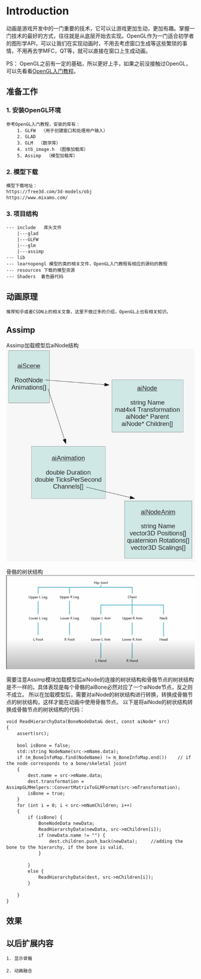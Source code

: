 # Introduction

动画是游戏开发中的一门重要的技术，它可以让游戏更加生动，更加有趣。掌握一门技术的最好的方式，往往就是从底层开始去实现。OpenGL作为一门适合初学者的图形学API，可以让我们在实现动画时，不用去考虑窗口生成等这些繁琐的事情，不用再去学MFC，QT等，就可以直接在窗口上生成动画。

PS： OpenGL之前有一定的基础，所以更好上手，如果之前没接触过OpenGL，可以先看看[OpenGL入门教程](https://learnopengl-cn.github.io/)。

## 准备工作

### 1. 安装OpenGL环境
	
	参考OpenGL入门教程，安装的库有：
		1. GLFW  （用于创建窗口和处理用户输入）
		2. GLAD  
		3. GLM	（数学库）
		4. stb_image.h （图像加载库）
		5. Assimp  （模型加载库）


### 2. 模型下载

	模型下载地址：
	https://free3d.com/3d-models/obj
	https://www.mixamo.com/


### 3. 项目结构

	--- include   库头文件
		|---glad
		|---GLFW
		|---glm
		|---assimp
	--- lib
	--- learnopengl 模型的类的相关文件，OpenGL入门教程有相应的源码的教程
	--- resources 下载的模型资源
	--- Shaders  着色器代码
	    

## 动画原理
	
	推荐知乎或者CSDN上的相关文章，这里不做过多的介绍，OpenGL上也有相关知识。

## Assimp

Assimp加载模型后aiNode结构
![image](https://github.com/AntiMatter407/OpenGL/blob/master/resources/pictures/assimp1.jpeg)
	 
骨骼的树状结构
![image](https://github.com/AntiMatter407/OpenGL/blob/master/resources/pictures/parent_child.png)


需要注意Assimp模块加载模型后aiNode的连接的树状结构和骨骼节点的树状结构是不一样的。具体表现是每个骨骼的aiBone必然对应了一个aiNode节点，反之则不成立。
所以在加载模型后，需要对aiNode的树状结构进行转换，转换成骨骼节点的树状结构，这样才能在动画中使用骨骼节点。
以下是将aiNode的树状结构转换成骨骼节点的树状结构的代码：

	void ReadHierarchyData(BoneNodeData& dest, const aiNode* src)
	{
		assert(src);

		bool isBone = false;
		std::string NodeName(src->mName.data);
		if (m_BoneInfoMap.find(NodeName) != m_BoneInfoMap.end())    // if the node corresponds to a bone/skeletal joint
		{
			dest.name = src->mName.data;
			dest.transformation = AssimpGLMHelpers::ConvertMatrixToGLMFormat(src->mTransformation);
			isBone = true;
		}
		for (int i = 0; i < src->mNumChildren; i++)
		{
			if (isBone) {
				BoneNodeData newData;
				ReadHierarchyData(newData, src->mChildren[i]);
				if (newData.name != "") {
					dest.children.push_back(newData);     //adding the bone to the hierarchy, if the bone is valid.
				}
				
			}
			else {
				ReadHierarchyData(dest, src->mChildren[i]);
			}
			
		}
	}


## 效果

	


## 以后扩展内容

	1. 显示骨骼

	2. 动画融合
